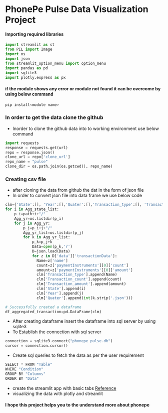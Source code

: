 
# PhonePe Pulse Data Visualization Project

#### Importing required libraries
```python
import streamlit as st
from PIL import Image
import os
import json
from streamlit_option_menu import option_menu
import pandas as pd
import sqlite3
import plotly.express as px
```
#### if the module shows any error or module not found it can be overcome by using below command

```python
pip install<module name>
```
### In order to get the data clone the github 
- Inorder to clone the github data into to working environment use below command
```python
import requests
response = requests.get(url)
repo = response.json()
clone_url = repo['clone_url']
repo_name = "pulse"
clone_dir = os.path.join(os.getcwd(), repo_name)
```
### Creating csv file 
- after cloning the data from github the dat in the form of json file
- In order to convert json file into data frame we use below code
```python
clm={'State':[], 'Year':[],'Quater':[],'Transaction_type':[], 'Transaction_count':[], 'Transaction_amount':[]}
for i in Agg_state_list:
    p_i=path+i+"/"
    Agg_yr=os.listdir(p_i)
    for j in Agg_yr:
        p_j=p_i+j+"/"
        Agg_yr_list=os.listdir(p_j)
        for k in Agg_yr_list:
            p_k=p_j+k
            Data=open(p_k,'r')
            D=json.load(Data)
            for z in D['data']['transactionData']:
              Name=z['name']
              count=z['paymentInstruments'][0]['count']
              amount=z['paymentInstruments'][0]['amount']
              clm['Transaction_type'].append(Name)
              clm['Transaction_count'].append(count)
              clm['Transaction_amount'].append(amount)
              clm['State'].append(i)
              clm['Year'].append(j)
              clm['Quater'].append(int(k.strip('.json')))

# Successfully created a dataframe
df_aggregated_transaction=pd.DataFrame(clm)
```
- After creating dataframe insert the dataframe into sql  server by using sqlite3
- To Establish the connection with sql server
```python
connection = sqlite3.connect("phonepe pulse.db")
cursor = connection.cursor()
```
- Create sql queries to fetch the data as per the user requirement
```python
SELECT * FROM "Table"
WHERE "Condition"
GROUP BY "Columns"
ORDER BY "Data"
```
- create the streamlit app with basic tabs [Reference](https://docs.streamlit.io/library/api-reference)
- visualizing the data with plotly and streamlit
#### I hope this project helps you to the understand more about phonepe
